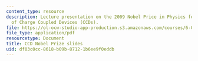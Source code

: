 ```yaml
---
content_type: resource
description: Lecture presentation on the 2009 Nobel Price in Physics for the invention
  of Charge Coupled Devices (CCDs).
file: https://ol-ocw-studio-app-production.s3.amazonaws.com/courses/6-012-microelectronic-devices-and-circuits-fall-2009/df03c0cc8618b09b87121b6ee9f0eddb_MIT6_012F09_lec10_ccd.pdf
file_type: application/pdf
resourcetype: Document
title: CCD Nobel Prize slides
uid: df03c0cc-8618-b09b-8712-1b6ee9f0eddb
---
```

